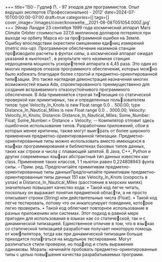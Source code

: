 +++
title='150 - Гудлиф П. - 97 этюдов для программистов. Опыт ведущих экспертов (Профессионально) - 2012'
date=2024-07-10T00:00:00-07:00
draft=true
categories=[]
tags=[]
cover_image='/images/cover/knoxwelle__2021-08-08T051054.000Z.jpg'
+++
Эйнар Ландре
23 сен­тяб­ря 1999 го­да космический аппарат Mars Climate Orbiter стоимостью 
327,6 миллионов долларов потерялся при выходе на орбиту Марса из-за программной ошибки на Земле. Ошибку впоследствии окрестили смешением единиц измерений (metric mix-up). Программное обеспечение наземной станции производило расчеты в фунтах силы, а космический аппарат ожидал указаний 
в ньютонах1
, в результате чего наземная станция недооценила мощность ускорителей аппарата в 4,45 раза.
Это один из многих примеров отказов программного обеспечения, которых можно было избежать благодаря более строгой и предметно-ориентированной типизации. Это также наглядная демонстрация назначения многих возможностей 
языка Ada, спроектированного преимущественно для создания встраиваемого 
отказоустойчивого программного обеспечения. В Ada применяется строгая типизация со статической проверкой как примитивных, так и определенных пользователем типов:
type Velocity_In_Knots is new Float range 0.0 .. 500.00;
type Distance_In_Nautical_Miles is new Float range 0.0 .. 3000.00;
Velocity: Velocity_In_Knots;
Distance: Distance_In_Nautical_Miles;
Some_Number: Float;
Some_Number:= Distance + Velocity; -- Компилятор отловит здесь 
 ошибочное использование типов.
Разработчики приложений, сбои в которых менее критичны, также могут выиграть от более широкого применения предметно-ориентированной типизации. 
Предметно-ориентированные типы можно использовать вместо имеющихся в языках программирования и библиотеках базовых типов данных, таких как строки 
и числа с плавающей запятой. В Java, C++, Python и других современных языках абстрактный тип данных известен как class. Применение таких классов, 
1 1 ньютон равен 0,224808943 фунта силы. – Прим. ред.
Предпочитайте примитивам 
предметно-ориентированные 
типы данныхПредпочитайте примитивам предметно-ориентированные типы данных 151
как Velocity_In_Knots (скорость в узлах) и Distance_In_Nautical_Miles (расстояние 
в морских милях) значительно повышает качество кода:
• Такой код легче читать, поскольку он выражает понятия предметной области, а не просто описывает строки (String) или действительные числа (Float).
• Такой код легче тестировать, потому что он инкапсулирует поведение, которое легко проверить.
• Такой код облегчает повторное использование в разных приложениях или 
системах.
Этот подход в равной мере пригоден для использования в языках как со статической, так и с динамической типизацией. Единственное отличие в том, что в языках со статической типизацией разработчик получает некоторую помощь от компилятора, тогда как при динамической типизации больше приходится полагаться на модульное тестирование. Могут различаться стили проверки, но подход и стиль выражения одинаковы.
Мораль: начинайте пробовать предметно-ориентированные типы с целью повышения качества разрабатываемых программ.